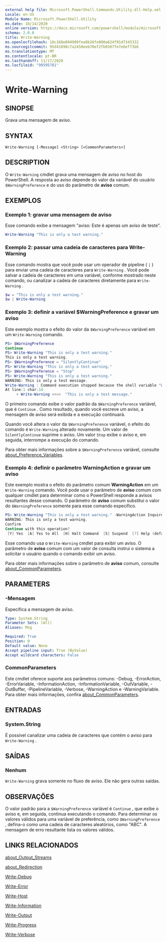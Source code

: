 ```yaml
---
external help file: Microsoft.PowerShell.Commands.Utility.dll-Help.xml
Locale: en-US
Module Name: Microsoft.PowerShell.Utility
ms.date: 10/14/2020
online version: https://docs.microsoft.com/powershell/module/microsoft.powershell.utility/write-warning?view=powershell-7.2&WT.mc_id=ps-gethelp
schema: 2.0.0
title: Write-Warning
ms.openlocfilehash: 18c168e894989fea8b26fe000a624f91d7345332
ms.sourcegitcommit: 95d41698c7a2450eeb70ef2fb6507fe7e6eff3b6
ms.translationtype: MT
ms.contentlocale: pt-BR
ms.lasthandoff: 11/17/2020
ms.locfileid: "99595781"
---
```

# Write-Warning

## SINOPSE
Grava uma mensagem de aviso.

## SYNTAX

```
Write-Warning [-Message] <String> [<CommonParameters>]
```

## DESCRIPTION

O `Write-Warning` cmdlet grava uma mensagem de aviso no host do PowerShell. A resposta ao aviso depende do valor da variável do usuário `$WarningPreference` e do uso do parâmetro de **aviso** comum.

## EXEMPLOS

### Exemplo 1: gravar uma mensagem de aviso

Esse comando exibe a mensagem "aviso: Este é apenas um aviso de teste".

```powershell
Write-Warning "This is only a test warning."
```

### Exemplo 2: passar uma cadeia de caracteres para Write-Warning

Esse comando mostra que você pode usar um operador de pipeline ( `|` ) para enviar uma cadeia de caracteres para `Write-Warning` .
Você pode salvar a cadeia de caracteres em uma variável, conforme mostrado neste comando, ou canalizar a cadeia de caracteres diretamente para `Write-Warning` .

```powershell
$w = "This is only a test warning."
$w | Write-Warning
```

### Exemplo 3: definir a variável $WarningPreference e gravar um aviso

Este exemplo mostra o efeito do valor da `$WarningPreference` variável em um `Write-Warning` comando.

```powershell
PS> $WarningPreference
Continue
PS> Write-Warning "This is only a test warning."
This is only a test warning.
PS> $WarningPreference = "SilentlyContinue"
PS> Write-Warning "This is only a test warning."
PS> $WarningPreference = "Stop"
PS> Write-Warning "This is only a test warning."
WARNING: This is only a test message.
Write-Warning : Command execution stopped because the shell variable "WarningPreference" is set to Stop.
At line:1 char:14
     + Write-Warning <<<<  "This is only a test message."
```

O primeiro comando exibe o valor padrão da `$WarningPreference` variável, que é `Continue` . Como resultado, quando você escreve um aviso, a mensagem de aviso será exibida e a execução continuará.

Quando você altera o valor da `$WarningPreference` variável, o efeito do comando é `Write-Warning` alterado novamente. Um valor de `SilentlyContinue` suprime o aviso. Um valor `Stop` exibe o aviso e, em seguida, interrompe a execução do comando.

Para obter mais informações sobre a `$WarningPreference` variável, consulte [about_Preference_Variables](../Microsoft.Powershell.Core/About/about_Preference_Variables.md).

### Exemplo 4: definir o parâmetro WarningAction e gravar um aviso

Este exemplo mostra o efeito do parâmetro comum **WarningAction** em um `Write-Warning` comando. Você pode usar o parâmetro de **aviso** comum com qualquer cmdlet para determinar como o PowerShell responde a avisos resultantes desse comando. O parâmetro de **aviso** comum substitui o valor do `$WarningPreference` somente para esse comando específico.

```powershell
PS> Write-Warning "This is only a test warning." -WarningAction Inquire
WARNING: This is only a test warning.
Confirm
Continue with this operation?
 [Y] Yes  [A] Yes to All  [H] Halt Command  [S] Suspend  [?] Help (default is "Y"):
```

Esse comando usa o `Write-Warning` cmdlet para exibir um aviso. O parâmetro de **aviso** comum com um valor de consulta instrui o sistema a solicitar o usuário quando o comando exibir um aviso.

Para obter mais informações sobre o parâmetro de **aviso** comum, consulte [about_CommonParameters](../Microsoft.Powershell.Core/About/about_CommonParameters.md).

## PARAMETERS

### -Mensagem
Especifica a mensagem de aviso.

```yaml
Type: System.String
Parameter Sets: (All)
Aliases: Msg

Required: True
Position: 0
Default value: None
Accept pipeline input: True (ByValue)
Accept wildcard characters: False
```

### CommonParameters

Este cmdlet oferece suporte aos parâmetros comuns: -Debug, -ErrorAction, -ErrorVariable, -InformationAction, -InformationVariable, -OutVariable, -OutBuffer, -PipelineVariable, -Verbose, -WarningAction e -WarningVariable. Para obter mais informações, confira [about_CommonParameters](https://go.microsoft.com/fwlink/?LinkID=113216).

## ENTRADAS

### System.String

É possível canalizar uma cadeia de caracteres que contém o aviso para `Write-Warning` .

## SAÍDAS

### Nenhum

`Write-Warning` grava somente no fluxo de aviso. Ele não gera outras saídas.

## OBSERVAÇÕES

O valor padrão para a `$WarningPreference` variável é `Continue` , que exibe o aviso e, em seguida, continua executando o comando. Para determinar os valores válidos para uma variável de preferência, como `$WarningPreference` , defina-o como uma cadeia de caracteres aleatórios, como "ABC". A mensagem de erro resultante lista os valores válidos.

## LINKS RELACIONADOS

[about_Output_Streams](../Microsoft.PowerShell.Core/About/about_Output_Streams.md)

[about_Redirection](../Microsoft.PowerShell.Core/About/about_Redirection.md)

[Write-Debug](Write-Debug.md)

[Write-Error](Write-Error.md)

[Write-Host](Write-Host.md)

[Write-Information](Write-Information.md)

[Write-Output](Write-Output.md)

[Write-Progress](Write-Progress.md)

[Write-Verbose](Write-Verbose.md)
